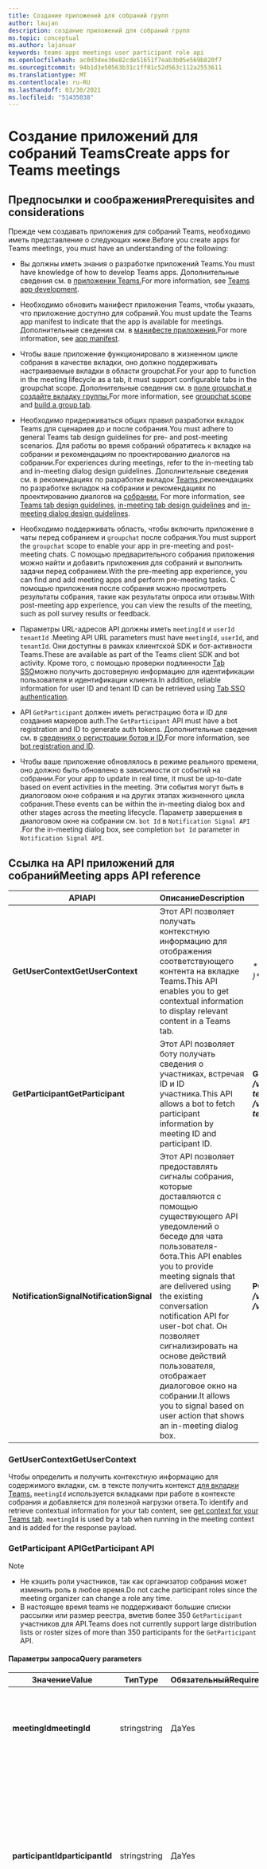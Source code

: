 ```yaml
---
title: Создание приложений для собраний групп
author: laujan
description: создание приложений для собраний групп
ms.topic: conceptual
ms.author: lajanuar
keywords: teams apps meetings user participant role api
ms.openlocfilehash: ac0d3dee30e82cde51651f7eab3b05e569b820f7
ms.sourcegitcommit: 94b1d3e50563b31c1ff01c52d563c112a2553611
ms.translationtype: MT
ms.contentlocale: ru-RU
ms.lasthandoff: 03/30/2021
ms.locfileid: "51435038"
---
```

# <a name="create-apps-for-teams-meetings"></a><span data-ttu-id="24c0d-104">Создание приложений для собраний Teams</span><span class="sxs-lookup"><span data-stu-id="24c0d-104">Create apps for Teams meetings</span></span>

## <a name="prerequisites-and-considerations"></a><span data-ttu-id="24c0d-105">Предпосылки и соображения</span><span class="sxs-lookup"><span data-stu-id="24c0d-105">Prerequisites and considerations</span></span>

<span data-ttu-id="24c0d-106">Прежде чем создавать приложения для собраний Teams, необходимо иметь представление о следующих ниже.</span><span class="sxs-lookup"><span data-stu-id="24c0d-106">Before you create apps for Teams meetings, you must have an understanding of the following:</span></span>

* <span data-ttu-id="24c0d-107">Вы должны иметь знания о разработке приложений Teams.</span><span class="sxs-lookup"><span data-stu-id="24c0d-107">You must have knowledge of how to develop Teams apps.</span></span> <span data-ttu-id="24c0d-108">Дополнительные сведения см. в [приложении Teams.](../overview.md)</span><span class="sxs-lookup"><span data-stu-id="24c0d-108">For more information, see [Teams app development](../overview.md).</span></span>

* <span data-ttu-id="24c0d-109">Необходимо обновить манифест приложения Teams, чтобы указать, что приложение доступно для собраний.</span><span class="sxs-lookup"><span data-stu-id="24c0d-109">You must update the Teams app manifest to indicate that the app is available for meetings.</span></span> <span data-ttu-id="24c0d-110">Дополнительные сведения см. в [манифесте приложения.](#update-your-app-manifest)</span><span class="sxs-lookup"><span data-stu-id="24c0d-110">For more information, see [app manifest](#update-your-app-manifest).</span></span>

* <span data-ttu-id="24c0d-111">Чтобы ваше приложение функционировало в жизненном цикле собрания в качестве вкладки, оно должно поддерживать настраиваемые вкладки в области groupchat.</span><span class="sxs-lookup"><span data-stu-id="24c0d-111">For your app to function in the meeting lifecycle as a tab, it must support configurable tabs in the groupchat scope.</span></span> <span data-ttu-id="24c0d-112">Дополнительные сведения см. в [поле groupchat и](../resources/schema/manifest-schema.md#configurabletabs) [создайте вкладку группы.](../build-your-first-app/build-channel-tab.md)</span><span class="sxs-lookup"><span data-stu-id="24c0d-112">For more information, see [groupchat scope](../resources/schema/manifest-schema.md#configurabletabs) and [build a group tab](../build-your-first-app/build-channel-tab.md).</span></span>

* <span data-ttu-id="24c0d-113">Необходимо придерживаться общих правил разработки вкладок Teams для сценариев до и после собрания.</span><span class="sxs-lookup"><span data-stu-id="24c0d-113">You must adhere to general Teams tab design guidelines for pre- and post-meeting scenarios.</span></span> <span data-ttu-id="24c0d-114">Для работы во время собраний обратитесь к вкладке на собрании и рекомендациям по проектированию диалогов на собрании.</span><span class="sxs-lookup"><span data-stu-id="24c0d-114">For experiences during meetings, refer to the in-meeting tab and in-meeting dialog design guidelines.</span></span> <span data-ttu-id="24c0d-115">Дополнительные сведения см. в рекомендациях по разработке вкладок [Teams,](../tabs/design/tabs.md)рекомендациях по разработке вкладок на собрании и рекомендациях по проектированию диалогов на [собрании.](../apps-in-teams-meetings/design/designing-apps-in-meetings.md#use-an-in-meeting-dialog) [](../apps-in-teams-meetings/design/designing-apps-in-meetings.md#use-an-in-meeting-tab)</span><span class="sxs-lookup"><span data-stu-id="24c0d-115">For more information, see [Teams tab design guidelines](../tabs/design/tabs.md), [in-meeting tab design guidelines](../apps-in-teams-meetings/design/designing-apps-in-meetings.md#use-an-in-meeting-tab) and [in-meeting dialog design guidelines](../apps-in-teams-meetings/design/designing-apps-in-meetings.md#use-an-in-meeting-dialog).</span></span>

* <span data-ttu-id="24c0d-116">Необходимо поддерживать область, чтобы включить приложение в чаты перед собранием и `groupchat` после собрания.</span><span class="sxs-lookup"><span data-stu-id="24c0d-116">You must support the `groupchat` scope to enable your app in pre-meeting and post-meeting chats.</span></span> <span data-ttu-id="24c0d-117">С помощью предварительного собрания приложения можно найти и добавить приложения для собраний и выполнить задачи перед собранием.</span><span class="sxs-lookup"><span data-stu-id="24c0d-117">With the pre-meeting app experience, you can find and add meeting apps and perform pre-meeting tasks.</span></span> <span data-ttu-id="24c0d-118">С помощью приложения после собрания можно просмотреть результаты собрания, такие как результаты опроса или отзывы.</span><span class="sxs-lookup"><span data-stu-id="24c0d-118">With post-meeting app experience, you can view the results of the meeting, such as poll survey results or feedback.</span></span>

* <span data-ttu-id="24c0d-119">Параметры URL-адресов API должны иметь `meetingId` и `userId` `tenantId` .</span><span class="sxs-lookup"><span data-stu-id="24c0d-119">Meeting API URL parameters must have `meetingId`, `userId`, and `tenantId`.</span></span> <span data-ttu-id="24c0d-120">Они доступны в рамках клиентской SDK и бот-активности Teams.</span><span class="sxs-lookup"><span data-stu-id="24c0d-120">These are available as part of the Teams client SDK and bot activity.</span></span> <span data-ttu-id="24c0d-121">Кроме того, с помощью проверки подлинности [Tab SSO](../tabs/how-to/authentication/auth-aad-sso.md)можно получить достоверную информацию для идентификации пользователя и идентификации клиента.</span><span class="sxs-lookup"><span data-stu-id="24c0d-121">In addition, reliable information for user ID and tenant ID can be retrieved using [Tab SSO authentication](../tabs/how-to/authentication/auth-aad-sso.md).</span></span>

* <span data-ttu-id="24c0d-122">API `GetParticipant` должен иметь регистрацию бота и ID для создания маркеров auth.</span><span class="sxs-lookup"><span data-stu-id="24c0d-122">The `GetParticipant` API must have a bot registration and ID to generate auth tokens.</span></span> <span data-ttu-id="24c0d-123">Дополнительные сведения см. в [сведениях о регистрации ботов и ID.](../build-your-first-app/build-bot.md)</span><span class="sxs-lookup"><span data-stu-id="24c0d-123">For more information, see [bot registration and ID](../build-your-first-app/build-bot.md).</span></span>

* <span data-ttu-id="24c0d-124">Чтобы ваше приложение обновлялось в режиме реального времени, оно должно быть обновлено в зависимости от событий на собрании.</span><span class="sxs-lookup"><span data-stu-id="24c0d-124">For your app to update in real time, it must be up-to-date based on event activities in the meeting.</span></span> <span data-ttu-id="24c0d-125">Эти события могут быть в диалоговом окне собрания и на других этапах жизненного цикла собрания.</span><span class="sxs-lookup"><span data-stu-id="24c0d-125">These events can be within the in-meeting dialog box and other stages across the meeting lifecycle.</span></span> <span data-ttu-id="24c0d-126">Параметр завершения в диалоговом окне на собрании см. `bot Id` в `Notification Signal API` .</span><span class="sxs-lookup"><span data-stu-id="24c0d-126">For the in-meeting dialog box, see completion `bot Id` parameter in `Notification Signal API`.</span></span>

## <a name="meeting-apps-api-reference"></a><span data-ttu-id="24c0d-127">Ссылка на API приложений для собраний</span><span class="sxs-lookup"><span data-stu-id="24c0d-127">Meeting apps API reference</span></span>

|<span data-ttu-id="24c0d-128">API</span><span class="sxs-lookup"><span data-stu-id="24c0d-128">API</span></span>|<span data-ttu-id="24c0d-129">Описание</span><span class="sxs-lookup"><span data-stu-id="24c0d-129">Description</span></span>|<span data-ttu-id="24c0d-130">Запрос</span><span class="sxs-lookup"><span data-stu-id="24c0d-130">Request</span></span>|<span data-ttu-id="24c0d-131">Source</span><span class="sxs-lookup"><span data-stu-id="24c0d-131">Source</span></span>|
|---|---|----|---|
|<span data-ttu-id="24c0d-132">**GetUserContext**</span><span class="sxs-lookup"><span data-stu-id="24c0d-132">**GetUserContext**</span></span>| <span data-ttu-id="24c0d-133">Этот API позволяет получать контекстную информацию для отображения соответствующего контента на вкладке Teams.</span><span class="sxs-lookup"><span data-stu-id="24c0d-133">This API enables you to get contextual information to display relevant content in a Teams tab.</span></span> |<span data-ttu-id="24c0d-134">_**microsoftTeams.getContext() => { /*...\* / } )*\*_</span><span class="sxs-lookup"><span data-stu-id="24c0d-134">_**microsoftTeams.getContext( ( ) => {  /*...*/ } )**_</span></span>|<span data-ttu-id="24c0d-135">Клиент Microsoft Teams SDK</span><span class="sxs-lookup"><span data-stu-id="24c0d-135">Microsoft Teams client SDK</span></span>|
|<span data-ttu-id="24c0d-136">**GetParticipant**</span><span class="sxs-lookup"><span data-stu-id="24c0d-136">**GetParticipant**</span></span>| <span data-ttu-id="24c0d-137">Этот API позволяет боту получать сведения о участниках, встречая ID и ID участника.</span><span class="sxs-lookup"><span data-stu-id="24c0d-137">This API allows a bot to fetch participant information by meeting ID and participant ID.</span></span> |<span data-ttu-id="24c0d-138">**GET** _**/v1/meetings/{meetingId}/participants/{participantsId}?tenantId={tenantId}**_</span><span class="sxs-lookup"><span data-stu-id="24c0d-138">**GET** _**/v1/meetings/{meetingId}/participants/{participantId}?tenantId={tenantId}**_</span></span> |<span data-ttu-id="24c0d-139">Microsoft Bot Framework SDK</span><span class="sxs-lookup"><span data-stu-id="24c0d-139">Microsoft Bot Framework SDK</span></span>|
|<span data-ttu-id="24c0d-140">**NotificationSignal**</span><span class="sxs-lookup"><span data-stu-id="24c0d-140">**NotificationSignal**</span></span> | <span data-ttu-id="24c0d-141">Этот API позволяет предоставлять сигналы собрания, которые доставляются с помощью существующего API уведомлений о беседе для чата пользователя-бота.</span><span class="sxs-lookup"><span data-stu-id="24c0d-141">This API enables you to provide meeting signals that are delivered using the existing conversation notification API for user-bot chat.</span></span> <span data-ttu-id="24c0d-142">Он позволяет сигнализировать на основе действий пользователя, отображает диалоговое окно на собрании.</span><span class="sxs-lookup"><span data-stu-id="24c0d-142">It allows you to signal based on user action that shows an in-meeting dialog box.</span></span> |<span data-ttu-id="24c0d-143">**POST** _**/v3/conversations/{conversationId}/activities**_</span><span class="sxs-lookup"><span data-stu-id="24c0d-143">**POST** _**/v3/conversations/{conversationId}/activities**_</span></span>|<span data-ttu-id="24c0d-144">Microsoft Bot Framework SDK</span><span class="sxs-lookup"><span data-stu-id="24c0d-144">Microsoft Bot Framework SDK</span></span>|

### <a name="getusercontext"></a><span data-ttu-id="24c0d-145">GetUserContext</span><span class="sxs-lookup"><span data-stu-id="24c0d-145">GetUserContext</span></span>

<span data-ttu-id="24c0d-146">Чтобы определить и получить контекстную информацию для содержимого вкладки, см. в тексте получить контекст [для вкладки Teams.](../tabs/how-to/access-teams-context.md#getting-context-by-using-the-microsoft-teams-javascript-library) `meetingId` используется вкладками при работе в контексте собрания и добавляется для полезной нагрузки ответа.</span><span class="sxs-lookup"><span data-stu-id="24c0d-146">To identify and retrieve contextual information for your tab content, see [get context for your Teams tab](../tabs/how-to/access-teams-context.md#getting-context-by-using-the-microsoft-teams-javascript-library). `meetingId` is used by a tab when running in the meeting context and is added for the response payload.</span></span>

### <a name="getparticipant-api"></a><span data-ttu-id="24c0d-147">GetParticipant API</span><span class="sxs-lookup"><span data-stu-id="24c0d-147">GetParticipant API</span></span>

> [!NOTE]
> * <span data-ttu-id="24c0d-148">Не кэшить роли участников, так как организатор собрания может изменить роль в любое время.</span><span class="sxs-lookup"><span data-stu-id="24c0d-148">Do not cache participant roles since the meeting organizer can change a role any time.</span></span>
> * <span data-ttu-id="24c0d-149">В настоящее время teams не поддерживают большие списки рассылки или размер реестра, вметив более 350 `GetParticipant` участников для API.</span><span class="sxs-lookup"><span data-stu-id="24c0d-149">Teams does not currently support large distribution lists or roster sizes of more than 350 participants for the `GetParticipant` API.</span></span>

#### <a name="query-parameters"></a><span data-ttu-id="24c0d-150">Параметры запроса</span><span class="sxs-lookup"><span data-stu-id="24c0d-150">Query parameters</span></span>

|<span data-ttu-id="24c0d-151">Значение</span><span class="sxs-lookup"><span data-stu-id="24c0d-151">Value</span></span>|<span data-ttu-id="24c0d-152">Тип</span><span class="sxs-lookup"><span data-stu-id="24c0d-152">Type</span></span>|<span data-ttu-id="24c0d-153">Обязательный</span><span class="sxs-lookup"><span data-stu-id="24c0d-153">Required</span></span>|<span data-ttu-id="24c0d-154">Описание</span><span class="sxs-lookup"><span data-stu-id="24c0d-154">Description</span></span>|
|---|---|----|---|
|<span data-ttu-id="24c0d-155">**meetingId**</span><span class="sxs-lookup"><span data-stu-id="24c0d-155">**meetingId**</span></span>| <span data-ttu-id="24c0d-156">string</span><span class="sxs-lookup"><span data-stu-id="24c0d-156">string</span></span> | <span data-ttu-id="24c0d-157">Да</span><span class="sxs-lookup"><span data-stu-id="24c0d-157">Yes</span></span> | <span data-ttu-id="24c0d-158">Идентификатор собрания доступен через Bot Invoke и Teams Client SDK.</span><span class="sxs-lookup"><span data-stu-id="24c0d-158">The meeting identifier is available through Bot Invoke and Teams Client SDK.</span></span>|
|<span data-ttu-id="24c0d-159">**participantId**</span><span class="sxs-lookup"><span data-stu-id="24c0d-159">**participantId**</span></span>| <span data-ttu-id="24c0d-160">string</span><span class="sxs-lookup"><span data-stu-id="24c0d-160">string</span></span> | <span data-ttu-id="24c0d-161">Да</span><span class="sxs-lookup"><span data-stu-id="24c0d-161">Yes</span></span> | <span data-ttu-id="24c0d-162">ID участника — это пользовательский ИД.</span><span class="sxs-lookup"><span data-stu-id="24c0d-162">The participant ID is the user ID.</span></span> <span data-ttu-id="24c0d-163">Он доступен в SSO tab, Bot Invoke и Teams Client SDK.</span><span class="sxs-lookup"><span data-stu-id="24c0d-163">It is available in Tab SSO, Bot Invoke, and Teams Client SDK.</span></span> <span data-ttu-id="24c0d-164">Рекомендуется получить ID участника из SSO Tab.</span><span class="sxs-lookup"><span data-stu-id="24c0d-164">It is recommended to get a participant ID from the Tab SSO.</span></span> |
|<span data-ttu-id="24c0d-165">**tenantId**</span><span class="sxs-lookup"><span data-stu-id="24c0d-165">**tenantId**</span></span>| <span data-ttu-id="24c0d-166">string</span><span class="sxs-lookup"><span data-stu-id="24c0d-166">string</span></span> | <span data-ttu-id="24c0d-167">Да</span><span class="sxs-lookup"><span data-stu-id="24c0d-167">Yes</span></span> | <span data-ttu-id="24c0d-168">Для пользователей-клиентов требуется ID клиента.</span><span class="sxs-lookup"><span data-stu-id="24c0d-168">The tenant ID is required for the tenant users.</span></span> <span data-ttu-id="24c0d-169">Он доступен в SSO tab, Bot Invoke и Teams Client SDK.</span><span class="sxs-lookup"><span data-stu-id="24c0d-169">It is available in Tab SSO, Bot Invoke, and Teams Client SDK.</span></span> <span data-ttu-id="24c0d-170">Рекомендуется получить ID клиента из SSO tab.</span><span class="sxs-lookup"><span data-stu-id="24c0d-170">It is recommended to get a tenant ID from the Tab SSO.</span></span> |

#### <a name="example"></a><span data-ttu-id="24c0d-171">Пример</span><span class="sxs-lookup"><span data-stu-id="24c0d-171">Example</span></span>

# <a name="c"></a>[<span data-ttu-id="24c0d-172">C#</span><span class="sxs-lookup"><span data-stu-id="24c0d-172">C#</span></span>](#tab/dotnet)

```csharp
protected override async Task OnMessageActivityAsync(ITurnContext<IMessageActivity> turnContext, CancellationToken cancellationToken)
{
  TeamsMeetingParticipant participant = GetMeetingParticipantAsync(turnContext, "yourMeetingId", "yourParticipantId", "yourTenantId");
  TeamsChannelAccount member = participant.User;
  MeetingParticipantInfo meetingInfo = participant.Meeting;
  ConversationAccount conversation = participant.Conversation;

  await turnContext.SendActivityAsync(MessageFactory.Text($"The participant role is: {meetingInfo.Role}"), cancellationToken);
}

```

# <a name="javascript"></a>[<span data-ttu-id="24c0d-173">JavaScript</span><span class="sxs-lookup"><span data-stu-id="24c0d-173">JavaScript</span></span>](#tab/javascript)

```typescript

export class MyBot extends TeamsActivityHandler {
    constructor() {
        super();
        this.onMessage(async (context, next) => {
            TeamsMeetingParticipant participant = getMeetingParticipant(turnContext, "yourMeetingId", "yourParticipantId", "yourTenantId");
            let member = participant.user;
            let meetingInfo = participant.meeting;
            let conversation = participant.conversation;
            
            await context.sendActivity(`The participant role is: '${meetingInfo.role}'`);
            await next();
        });
    }
}

```

# <a name="json"></a>[<span data-ttu-id="24c0d-174">JSON</span><span class="sxs-lookup"><span data-stu-id="24c0d-174">JSON</span></span>](#tab/json)

```http
GET /v1/meetings/{meetingId}/participants/{participantId}?tenantId={tenantId}
```

* * *

<span data-ttu-id="24c0d-175">Тело ответа JSON для `GetParticipant` API:</span><span class="sxs-lookup"><span data-stu-id="24c0d-175">The JSON response body for `GetParticipant` API is:</span></span>

```json
{
   "user":{
      "id":"29:1JKiJGPAX9TTxtGxhVo0wLx_zwzo-gG8Z-X03306vBwi9p-xMTEbDXsT6KH7-0kkTS8cD-2zkrsoV6f5WJ6_aYw",
      "aadObjectId":"e236c4bf-88b1-4f3a-b1d7-8891dfc332b5",
      "name":"Bob Young",
      "givenName":"Bob",
      "surname":"Young",
      "email":"Bob.young@microsoft.com",
      "userPrincipalName":"Bob.young@microsoft.com",
      "tenantId":"2fe477ab-0efc-4dfd-bde2-484374e2c373",
      "userRole":"user"
   },
   "meeting":{
      "role ":"Presenter",
      "inMeeting":true
   },
   "conversation":{
      "id":"<conversation id>",
      "isGroup":true
   }
}
```

#### <a name="response-codes"></a><span data-ttu-id="24c0d-176">Коды ответа</span><span class="sxs-lookup"><span data-stu-id="24c0d-176">Response codes</span></span>

|<span data-ttu-id="24c0d-177">Код ответа</span><span class="sxs-lookup"><span data-stu-id="24c0d-177">Response code</span></span>|<span data-ttu-id="24c0d-178">Описание</span><span class="sxs-lookup"><span data-stu-id="24c0d-178">Description</span></span>|
|---|---|
| <span data-ttu-id="24c0d-179">**403**</span><span class="sxs-lookup"><span data-stu-id="24c0d-179">**403**</span></span> | <span data-ttu-id="24c0d-180">Приложение не может получать сведения о участниках.</span><span class="sxs-lookup"><span data-stu-id="24c0d-180">The app is not allowed to get participant information.</span></span> <span data-ttu-id="24c0d-181">Это наиболее распространенный ответ на ошибки, который запускается, если приложение не установлено на собрании.</span><span class="sxs-lookup"><span data-stu-id="24c0d-181">This is the most common error response and is triggered if the app is not installed in the meeting.</span></span> <span data-ttu-id="24c0d-182">Например, если приложение отключено администратором клиента или заблокировано во время переноса веб-сайтов в прямом эфире.</span><span class="sxs-lookup"><span data-stu-id="24c0d-182">For example, if the app is disabled by tenant admin or blocked during live site migration.</span></span>|
| <span data-ttu-id="24c0d-183">**200**</span><span class="sxs-lookup"><span data-stu-id="24c0d-183">**200**</span></span> | <span data-ttu-id="24c0d-184">Данные участника успешно извлекаются.</span><span class="sxs-lookup"><span data-stu-id="24c0d-184">The participant information is successfully retrieved.</span></span>|
| <span data-ttu-id="24c0d-185">**401**</span><span class="sxs-lookup"><span data-stu-id="24c0d-185">**401**</span></span> | <span data-ttu-id="24c0d-186">Приложение отвечает недействительным маркером.</span><span class="sxs-lookup"><span data-stu-id="24c0d-186">The app responds with an invalid token.</span></span>|
| <span data-ttu-id="24c0d-187">**404**</span><span class="sxs-lookup"><span data-stu-id="24c0d-187">**404**</span></span> | <span data-ttu-id="24c0d-188">Собрание истеко или участник не может быть найден.</span><span class="sxs-lookup"><span data-stu-id="24c0d-188">The meeting has either expired or participant cannot be found.</span></span>|
| <span data-ttu-id="24c0d-189">**500**</span><span class="sxs-lookup"><span data-stu-id="24c0d-189">**500**</span></span> | <span data-ttu-id="24c0d-190">Срок действия собрания истек более 60 дней с момента окончания собрания, либо у участника нет разрешений, основанных на их роли.</span><span class="sxs-lookup"><span data-stu-id="24c0d-190">The meeting has either expired more than 60 days since the meeting ended or the participant does not have permissions based on their role.</span></span>|

### <a name="notificationsignal-api"></a><span data-ttu-id="24c0d-191">NotificationSignal API</span><span class="sxs-lookup"><span data-stu-id="24c0d-191">NotificationSignal API</span></span>

<span data-ttu-id="24c0d-192">Все пользователи на собрании получают уведомления, отправленные через `NotificationSignal` API.</span><span class="sxs-lookup"><span data-stu-id="24c0d-192">All users in a meeting receive the notifications sent through the `NotificationSignal` API.</span></span>

> [!NOTE]
> * <span data-ttu-id="24c0d-193">При вызове диалогового окна на собрании содержимое представляется в качестве сообщения чата.</span><span class="sxs-lookup"><span data-stu-id="24c0d-193">When an in-meeting dialog box is invoked, the content is presented as a chat message.</span></span>
> * <span data-ttu-id="24c0d-194">В настоящее время отправка целевых уведомлений не поддерживается.</span><span class="sxs-lookup"><span data-stu-id="24c0d-194">Currently, sending targeted notifications is not supported.</span></span>

#### <a name="query-parameters"></a><span data-ttu-id="24c0d-195">Параметры запроса</span><span class="sxs-lookup"><span data-stu-id="24c0d-195">Query parameters</span></span>

|<span data-ttu-id="24c0d-196">Значение</span><span class="sxs-lookup"><span data-stu-id="24c0d-196">Value</span></span>|<span data-ttu-id="24c0d-197">Тип</span><span class="sxs-lookup"><span data-stu-id="24c0d-197">Type</span></span>|<span data-ttu-id="24c0d-198">Обязательный</span><span class="sxs-lookup"><span data-stu-id="24c0d-198">Required</span></span>|<span data-ttu-id="24c0d-199">Описание</span><span class="sxs-lookup"><span data-stu-id="24c0d-199">Description</span></span>|
|---|---|----|---|
|<span data-ttu-id="24c0d-200">**conversationId**</span><span class="sxs-lookup"><span data-stu-id="24c0d-200">**conversationId**</span></span>| <span data-ttu-id="24c0d-201">string</span><span class="sxs-lookup"><span data-stu-id="24c0d-201">string</span></span> | <span data-ttu-id="24c0d-202">Да</span><span class="sxs-lookup"><span data-stu-id="24c0d-202">Yes</span></span> | <span data-ttu-id="24c0d-203">Идентификатор беседы доступен в рамках вызова бота</span><span class="sxs-lookup"><span data-stu-id="24c0d-203">The conversation identifier is available as part of bot invoke</span></span> |

#### <a name="example"></a><span data-ttu-id="24c0d-204">Пример</span><span class="sxs-lookup"><span data-stu-id="24c0d-204">Example</span></span>

<span data-ttu-id="24c0d-205">Объявляется `Bot ID` в манифесте, и бот получает объект результата.</span><span class="sxs-lookup"><span data-stu-id="24c0d-205">The `Bot ID` is declared in the manifest and the bot receives a result object.</span></span>

> [!NOTE]
> * <span data-ttu-id="24c0d-206">Параметр `completionBotId` необязательный `externalResourceUrl` в примере запрашиваемой полезной нагрузки.</span><span class="sxs-lookup"><span data-stu-id="24c0d-206">The `completionBotId` parameter of the `externalResourceUrl` is optional in the requested payload example.</span></span> <span data-ttu-id="24c0d-207">`Bot ID` объявляется в манифесте, и бот получает объект результата.</span><span class="sxs-lookup"><span data-stu-id="24c0d-207">`Bot ID` is declared in the manifest and the bot receives a result object.</span></span>
> * <span data-ttu-id="24c0d-208">Параметры `externalResourceUrl` ширины и высоты должны быть в пикселях.</span><span class="sxs-lookup"><span data-stu-id="24c0d-208">The `externalResourceUrl` width and height parameters must be in pixels.</span></span> <span data-ttu-id="24c0d-209">Чтобы размеры были в пределах допустимого, см. в [рекомендациях по проектированию.](design/designing-apps-in-meetings.md)</span><span class="sxs-lookup"><span data-stu-id="24c0d-209">To ensure the dimensions are within the allowed limits, see [design guidelines](design/designing-apps-in-meetings.md).</span></span>
> * <span data-ttu-id="24c0d-210">URL-адрес — это страница, загруженная в диалоговом окне на `<iframe>` собрании.</span><span class="sxs-lookup"><span data-stu-id="24c0d-210">The URL is the page loaded as an `<iframe>` in the in-meeting dialog box.</span></span> <span data-ttu-id="24c0d-211">Домен должен быть в массиве приложения в `validDomains` манифесте приложения.</span><span class="sxs-lookup"><span data-stu-id="24c0d-211">The domain must be in the app's `validDomains` array in your app manifest.</span></span>

# <a name="c"></a>[<span data-ttu-id="24c0d-212">C#</span><span class="sxs-lookup"><span data-stu-id="24c0d-212">C#</span></span>](#tab/dotnet)

```csharp
Activity activity = MessageFactory.Text("This is a meeting signal test");

activity.ChannelData = new TeamsChannelData
  {
    Notification = new NotificationInfo()
                    {
                        AlertInMeeting = true,
                        ExternalResourceUrl = "https://teams.microsoft.com/l/bubble/APP_ID?url=<url>&height=<height>&width=<width>&title=<title>&completionBotId=BOT_APP_ID"
                    }
  };
await turnContext.SendActivityAsync(activity).ConfigureAwait(false);
```

# <a name="javascript"></a>[<span data-ttu-id="24c0d-213">JavaScript</span><span class="sxs-lookup"><span data-stu-id="24c0d-213">JavaScript</span></span>](#tab/javascript)

```javascript

const replyActivity = MessageFactory.text('Hi'); // this could be an adaptive card instead
replyActivity.channelData = {
    notification: {
        alertInMeeting: true,
        externalResourceUrl: 'https://teams.microsoft.com/l/bubble/APP_ID?url=<url>&height=<height>&width=<width>&title=<title>&completionBotId=BOT_APP_ID’
    }
};
await context.sendActivity(replyActivity);
```

# <a name="json"></a>[<span data-ttu-id="24c0d-214">JSON</span><span class="sxs-lookup"><span data-stu-id="24c0d-214">JSON</span></span>](#tab/json)

```http
POST /v3/conversations/{conversationId}/activities

{
    "type": "message",
    "text": "John Phillips assigned you a weekly todo",
    "summary": "Don't forget to meet with Marketing next week",
    "channelData": {
        "notification": {
            "alertInMeeting": true,
            "externalResourceUrl": "https://teams.microsoft.com/l/bubble/APP_ID?url=<url>&height=<height>&width=<width>&title=<title>&completionBotId=BOT_APP_ID"
        }
    },
    "replyToId": "1493070356924"
}
```

* * *

#### <a name="response-codes"></a><span data-ttu-id="24c0d-215">Коды ответа</span><span class="sxs-lookup"><span data-stu-id="24c0d-215">Response codes</span></span>

|<span data-ttu-id="24c0d-216">Код ответа</span><span class="sxs-lookup"><span data-stu-id="24c0d-216">Response code</span></span>|<span data-ttu-id="24c0d-217">Описание</span><span class="sxs-lookup"><span data-stu-id="24c0d-217">Description</span></span>|
|---|---|
| <span data-ttu-id="24c0d-218">**201**</span><span class="sxs-lookup"><span data-stu-id="24c0d-218">**201**</span></span> | <span data-ttu-id="24c0d-219">Успешно отправляется действие с сигналом</span><span class="sxs-lookup"><span data-stu-id="24c0d-219">The activity with signal is successfully sent</span></span> |
| <span data-ttu-id="24c0d-220">**401**</span><span class="sxs-lookup"><span data-stu-id="24c0d-220">**401**</span></span> | <span data-ttu-id="24c0d-221">Приложение отвечает недействительным маркером.</span><span class="sxs-lookup"><span data-stu-id="24c0d-221">The app responds with an invalid token.</span></span> |
| <span data-ttu-id="24c0d-222">**403**</span><span class="sxs-lookup"><span data-stu-id="24c0d-222">**403**</span></span> | <span data-ttu-id="24c0d-223">Приложение не может отправить сигнал.</span><span class="sxs-lookup"><span data-stu-id="24c0d-223">The app is unable to send the signal.</span></span> <span data-ttu-id="24c0d-224">Это может произойти из-за различных причин, таких как отключение приложения администратором клиента, блокировка приложения во время переноса веб-сайта в прямом эфире и так далее.</span><span class="sxs-lookup"><span data-stu-id="24c0d-224">This can happen due to various reasons such as the tenant admin disables the app, the app is blocked during live site migration, and so on.</span></span> <span data-ttu-id="24c0d-225">В этом случае полезное сообщение содержит подробное сообщение об ошибке.</span><span class="sxs-lookup"><span data-stu-id="24c0d-225">In this case, the payload contains a detailed error message.</span></span> |
| <span data-ttu-id="24c0d-226">**404**</span><span class="sxs-lookup"><span data-stu-id="24c0d-226">**404**</span></span> | <span data-ttu-id="24c0d-227">Чат собрания не существует.</span><span class="sxs-lookup"><span data-stu-id="24c0d-227">The meeting chat does not exist.</span></span> |

## <a name="enable-your-app-for-teams-meetings"></a><span data-ttu-id="24c0d-228">Включить приложение для собраний Teams</span><span class="sxs-lookup"><span data-stu-id="24c0d-228">Enable your app for Teams meetings</span></span>

### <a name="update-your-app-manifest"></a><span data-ttu-id="24c0d-229">Обновление манифеста приложения</span><span class="sxs-lookup"><span data-stu-id="24c0d-229">Update your app manifest</span></span>

<span data-ttu-id="24c0d-230">Возможности приложения собраний объявляются в манифесте приложения с помощью `configurableTabs` массивов и `scopes` `context` массивов.</span><span class="sxs-lookup"><span data-stu-id="24c0d-230">The meetings app capabilities are declared in your app manifest using the `configurableTabs`, `scopes`, and `context` arrays.</span></span> <span data-ttu-id="24c0d-231">Область определяет, кому и в котором контекст определяет, где доступно ваше приложение.</span><span class="sxs-lookup"><span data-stu-id="24c0d-231">Scope defines to whom and context defines where your app is available.</span></span>

> [!NOTE]
> <span data-ttu-id="24c0d-232">Попробуйте обновить манифест приложения с помощью [схемы манифеста.](../resources/schema/manifest-schema-dev-preview.md)</span><span class="sxs-lookup"><span data-stu-id="24c0d-232">Try updating your app manifest with the [manifest schema](../resources/schema/manifest-schema-dev-preview.md).</span></span>

```json

"configurableTabs": [
    {
      "configurationUrl": "https://contoso.com/teamstab/configure",
      "canUpdateConfiguration": true,
      "scopes": [
        "team",
        "groupchat"
      ],
      "context":[
        "channelTab",
        "privateChatTab",
        "meetingChatTab",
        "meetingDetailsTab",
        "meetingSidePanel"
     ]
    }
  ]
```

### <a name="context-property"></a><span data-ttu-id="24c0d-233">Свойство Context</span><span class="sxs-lookup"><span data-stu-id="24c0d-233">Context property</span></span>

<span data-ttu-id="24c0d-234">Вкладка `context` и свойства позволяют `scopes` определить, где должно отображаться ваше приложение.</span><span class="sxs-lookup"><span data-stu-id="24c0d-234">The tab `context` and `scopes` properties enable you to determine where your app must appear.</span></span> <span data-ttu-id="24c0d-235">Вкладки в области или области `team` `groupchat` могут иметь несколько контекстов.</span><span class="sxs-lookup"><span data-stu-id="24c0d-235">Tabs in the `team` or `groupchat` scope can have more than one context.</span></span> <span data-ttu-id="24c0d-236">Ниже ниже 10 значений для свойства, из которого можно использовать все или некоторые `context` из этих значений:</span><span class="sxs-lookup"><span data-stu-id="24c0d-236">Following are the values for the `context` property from which you can use all or some of the values:</span></span>

|<span data-ttu-id="24c0d-237">Значение</span><span class="sxs-lookup"><span data-stu-id="24c0d-237">Value</span></span>|<span data-ttu-id="24c0d-238">Описание</span><span class="sxs-lookup"><span data-stu-id="24c0d-238">Description</span></span>|
|---|---|
| <span data-ttu-id="24c0d-239">**channelTab**</span><span class="sxs-lookup"><span data-stu-id="24c0d-239">**channelTab**</span></span> | <span data-ttu-id="24c0d-240">Вкладка в загонах канала команды.</span><span class="sxs-lookup"><span data-stu-id="24c0d-240">A tab in the header of a team channel.</span></span> |
| <span data-ttu-id="24c0d-241">**privateChatTab**</span><span class="sxs-lookup"><span data-stu-id="24c0d-241">**privateChatTab**</span></span> | <span data-ttu-id="24c0d-242">Вкладка в загонах группового чата между набором пользователей, не в контексте группы или собрания.</span><span class="sxs-lookup"><span data-stu-id="24c0d-242">A tab in the header of a group chat between a set of users not in the context of a team or meeting.</span></span> |
| <span data-ttu-id="24c0d-243">**meetingChatTab**</span><span class="sxs-lookup"><span data-stu-id="24c0d-243">**meetingChatTab**</span></span> | <span data-ttu-id="24c0d-244">Вкладка в загонах группового чата между набором пользователей в контексте запланированного собрания.</span><span class="sxs-lookup"><span data-stu-id="24c0d-244">A tab in the header of a group chat between a set of users in the context of a scheduled meeting.</span></span> |
| <span data-ttu-id="24c0d-245">**meetingDetailsTab**</span><span class="sxs-lookup"><span data-stu-id="24c0d-245">**meetingDetailsTab**</span></span> | <span data-ttu-id="24c0d-246">Вкладка в загонах сведений о собрании для просмотра календаря.</span><span class="sxs-lookup"><span data-stu-id="24c0d-246">A tab in the header of the meeting details view of the calendar.</span></span> |
| <span data-ttu-id="24c0d-247">**meetingSidePanel**</span><span class="sxs-lookup"><span data-stu-id="24c0d-247">**meetingSidePanel**</span></span> | <span data-ttu-id="24c0d-248">Панель на собрании, открытая с помощью единой панели (U-bar).</span><span class="sxs-lookup"><span data-stu-id="24c0d-248">An in-meeting panel opened via the unified bar (U-bar).</span></span> |

> [!NOTE]
> <span data-ttu-id="24c0d-249">`Context` свойство в настоящее время не поддерживается для мобильных клиентов.</span><span class="sxs-lookup"><span data-stu-id="24c0d-249">`Context` property is currently not supported on mobile clients.</span></span>

## <a name="configure-your-app-for-meeting-scenarios"></a><span data-ttu-id="24c0d-250">Настройка приложения для сценариев собраний</span><span class="sxs-lookup"><span data-stu-id="24c0d-250">Configure your app for meeting scenarios</span></span>

> [!NOTE]
> * <span data-ttu-id="24c0d-251">Чтобы приложение было видимым в галерее вкладок, оно должно поддерживать настраиваемые вкладки и область группового чата.</span><span class="sxs-lookup"><span data-stu-id="24c0d-251">For your app to be visible in the tab gallery it must support configurable tabs and the group chat scope.</span></span>
> * <span data-ttu-id="24c0d-252">Мобильные клиенты поддерживают вкладки только на этапах предварительного и после собраний.</span><span class="sxs-lookup"><span data-stu-id="24c0d-252">Mobile clients support tabs only in pre and post meeting stages.</span></span>
> * <span data-ttu-id="24c0d-253">В настоящее время в мобильных клиентах не поддерживается диалоговое окно и вкладка на собрании.</span><span class="sxs-lookup"><span data-stu-id="24c0d-253">The in-meeting experiences that is in-meeting dialog box and tab is currently not supported on mobile clients.</span></span> <span data-ttu-id="24c0d-254">Дополнительные сведения см. [в руководстве по вкладки на мобильных](../tabs/design/tabs-mobile.md) устройствах при создании вкладок для мобильных устройств.</span><span class="sxs-lookup"><span data-stu-id="24c0d-254">For more information, see [guidance for tabs on mobile](../tabs/design/tabs-mobile.md) when creating your tabs for mobile.</span></span>

### <a name="before-a-meeting"></a><span data-ttu-id="24c0d-255">Перед собранием</span><span class="sxs-lookup"><span data-stu-id="24c0d-255">Before a meeting</span></span>

<span data-ttu-id="24c0d-256">Перед собранием пользователи могут добавлять вкладки, боты и расширения обмена сообщениями на собрание.</span><span class="sxs-lookup"><span data-stu-id="24c0d-256">Before a meeting, users can add tabs, bots and messaging extensions to a meeting.</span></span> <span data-ttu-id="24c0d-257">Пользователи с ролями организатора и презентовщика могут добавлять вкладки в собрание.</span><span class="sxs-lookup"><span data-stu-id="24c0d-257">Users with organizer and presenter roles can add tabs to a meeting.</span></span>

<span data-ttu-id="24c0d-258">**Добавление вкладки к собранию**</span><span class="sxs-lookup"><span data-stu-id="24c0d-258">**To add a tab to a meeting**</span></span>

1. <span data-ttu-id="24c0d-259">В календаре выберите собрание, на которое нужно добавить вкладку.</span><span class="sxs-lookup"><span data-stu-id="24c0d-259">In your calendar, select a meeting to which you want to add a tab.</span></span>
1. <span data-ttu-id="24c0d-260">Выберите **вкладку Details** и выберите плюс</span><span class="sxs-lookup"><span data-stu-id="24c0d-260">Select the **Details** tab and select plus</span></span> <img src="~/assets/images/apps-in-meetings/plusbutton.png" alt="Plus button" width="30"/><span data-ttu-id="24c0d-261">.</span><span class="sxs-lookup"><span data-stu-id="24c0d-261">.</span></span> <span data-ttu-id="24c0d-262">Отображается галерея вкладок.</span><span class="sxs-lookup"><span data-stu-id="24c0d-262">The tab gallery appears.</span></span>

    ![Опыт предварительного собрания](../assets/images/apps-in-meetings/PreMeeting.png)

1. <span data-ttu-id="24c0d-264">В галерее вкладок выберите приложение, которое необходимо добавить, и выполните необходимые действия.</span><span class="sxs-lookup"><span data-stu-id="24c0d-264">In the tab gallery, select the app that you want to add and follow the steps as required.</span></span> <span data-ttu-id="24c0d-265">Приложение устанавливается в качестве вкладки.</span><span class="sxs-lookup"><span data-stu-id="24c0d-265">The app is installed as a tab.</span></span>
    > [!NOTE] 
    > <span data-ttu-id="24c0d-266">В настоящее время на вкладке "Собрания" сведения о собраниях и сведения о участниках не поддерживаются.</span><span class="sxs-lookup"><span data-stu-id="24c0d-266">Currently, in meetings tab, getting meeting details and participant information is not supported.</span></span>

<span data-ttu-id="24c0d-267">**Добавление расширения обмена сообщениями на собрание**</span><span class="sxs-lookup"><span data-stu-id="24c0d-267">**To add a messaging extension to a meeting**</span></span>

1. <span data-ttu-id="24c0d-268">Выберите меню эллипсов или &#x25CF;&#x25CF;&#x25CF; , расположенное в области композитных сообщений в чате.</span><span class="sxs-lookup"><span data-stu-id="24c0d-268">Select the ellipses or overflow menu &#x25CF;&#x25CF;&#x25CF; located in the compose message area in the chat.</span></span>
1. <span data-ttu-id="24c0d-269">Выберите приложение, которое необходимо добавить, и выполните необходимые действия.</span><span class="sxs-lookup"><span data-stu-id="24c0d-269">Select the app that you want to add and follow the steps as required.</span></span> <span data-ttu-id="24c0d-270">Приложение устанавливается в качестве расширения обмена сообщениями.</span><span class="sxs-lookup"><span data-stu-id="24c0d-270">The app is installed as a messaging extension.</span></span>

<span data-ttu-id="24c0d-271">**Добавление бота на собрание**</span><span class="sxs-lookup"><span data-stu-id="24c0d-271">**To add a bot to a meeting**</span></span>

<span data-ttu-id="24c0d-272">В чате собраний **@** введите ключ и выберите **Get bots**.</span><span class="sxs-lookup"><span data-stu-id="24c0d-272">In a meeting chat enter the **@** key and select **Get bots**.</span></span>

> [!NOTE]
> * <span data-ttu-id="24c0d-273">Удостоверение пользователя должно быть подтверждено с помощью [SSO Tabs.](../tabs/how-to/authentication/auth-aad-sso.md)</span><span class="sxs-lookup"><span data-stu-id="24c0d-273">The user identity must be confirmed using [Tabs SSO](../tabs/how-to/authentication/auth-aad-sso.md).</span></span> <span data-ttu-id="24c0d-274">После проверки подлинности приложение может получить роль пользователя с помощью `GetParticipant` API.</span><span class="sxs-lookup"><span data-stu-id="24c0d-274">After authentication, the app can retrieve the user role using the `GetParticipant` API.</span></span>
> * <span data-ttu-id="24c0d-275">В зависимости от роли пользователя приложение может предоставлять определенные функции.</span><span class="sxs-lookup"><span data-stu-id="24c0d-275">Based on the user role, the app has the capability to provide role specific experiences.</span></span> <span data-ttu-id="24c0d-276">Например, приложение для опроса позволяет создавать новый опрос только организаторам и презентаторам.</span><span class="sxs-lookup"><span data-stu-id="24c0d-276">For example, a polling app allows only organizers and presenters to create a new poll.</span></span>
> * <span data-ttu-id="24c0d-277">Назначения ролей могут быть изменены во время собрания.</span><span class="sxs-lookup"><span data-stu-id="24c0d-277">Role assignments can be changed while a meeting is in progress.</span></span> <span data-ttu-id="24c0d-278">Дополнительные сведения см. [в сведениях о ролях в собрании Teams.](https://support.microsoft.com/office/roles-in-a-teams-meeting-c16fa7d0-1666-4dde-8686-0a0bfe16e019)</span><span class="sxs-lookup"><span data-stu-id="24c0d-278">For more information, see [roles in a Teams meeting](https://support.microsoft.com/office/roles-in-a-teams-meeting-c16fa7d0-1666-4dde-8686-0a0bfe16e019).</span></span>

### <a name="during-a-meeting"></a><span data-ttu-id="24c0d-279">Во время собрания</span><span class="sxs-lookup"><span data-stu-id="24c0d-279">During a meeting</span></span>

#### <a name="sidepanel"></a><span data-ttu-id="24c0d-280">sidePanel</span><span class="sxs-lookup"><span data-stu-id="24c0d-280">sidePanel</span></span>

<span data-ttu-id="24c0d-281">В sidePanel можно настроить опыт собрания, который позволяет организаторам и презентаторам иметь различные представления и действия.</span><span class="sxs-lookup"><span data-stu-id="24c0d-281">With the sidePanel, you can customize experiences in a meeting that enable organizers and presenters to have different set of views and actions.</span></span> <span data-ttu-id="24c0d-282">В манифесте приложения необходимо добавить sidePanel в массив контекста.</span><span class="sxs-lookup"><span data-stu-id="24c0d-282">In your app manifest, you must add sidePanel to the context array.</span></span> <span data-ttu-id="24c0d-283">В собрании и во всех сценариях приложение отрисовка в вкладке в собрании шириной 320 пикселей.</span><span class="sxs-lookup"><span data-stu-id="24c0d-283">In the meeting and in all scenarios, the app is rendered in an in-meeting tab that is 320 pixels in width.</span></span> <span data-ttu-id="24c0d-284">Дополнительные сведения см. в [интерфейсе FrameContext.](https://docs.microsoft.com/javascript/api/@microsoft/teams-js/framecontext?view=msteams-client-js-latest&preserve-view=true
)</span><span class="sxs-lookup"><span data-stu-id="24c0d-284">For more information, see [FrameContext interface](https://docs.microsoft.com/javascript/api/@microsoft/teams-js/framecontext?view=msteams-client-js-latest&preserve-view=true
).</span></span>

<span data-ttu-id="24c0d-285">Чтобы использовать `userContext` API для соответственного маршрута запросов, см. [в рубрике Teams SDK.](../tabs/how-to/access-teams-context.md#user-context)</span><span class="sxs-lookup"><span data-stu-id="24c0d-285">To use the `userContext` API to route requests accordingly, see [Teams SDK](../tabs/how-to/access-teams-context.md#user-context).</span></span> <span data-ttu-id="24c0d-286">См. [поток проверки подлинности Teams для вкладок.](../tabs/how-to/authentication/auth-flow-tab.md)</span><span class="sxs-lookup"><span data-stu-id="24c0d-286">See [Teams authentication flow for tabs](../tabs/how-to/authentication/auth-flow-tab.md).</span></span> <span data-ttu-id="24c0d-287">Поток проверки подлинности для вкладок очень похож на поток auth для веб-сайтов.</span><span class="sxs-lookup"><span data-stu-id="24c0d-287">Authentication flow for tabs is very similar to the auth flow for websites.</span></span> <span data-ttu-id="24c0d-288">Таким образом, вкладки могут напрямую использовать OAuth 2.0.</span><span class="sxs-lookup"><span data-stu-id="24c0d-288">So tabs can use OAuth 2.0 directly.</span></span> <span data-ttu-id="24c0d-289">См., платформа удостоверений Майкрософт и поток кода авторизации [OAuth 2.0.](/azure/active-directory/develop/v2-oauth2-auth-code-flow)</span><span class="sxs-lookup"><span data-stu-id="24c0d-289">See, [Microsoft identity platform and OAuth 2.0 authorization code flow](/azure/active-directory/develop/v2-oauth2-auth-code-flow).</span></span>

<span data-ttu-id="24c0d-290">Расширение обмена сообщениями работает так, как и ожидалось, когда пользователь находится в представлении на собрании, и пользователь может отправлять составить карточки расширения сообщений.</span><span class="sxs-lookup"><span data-stu-id="24c0d-290">Messaging extension works as expected when a user is in an in-meeting view and the user can post compose message extension cards.</span></span> <span data-ttu-id="24c0d-291">AppName in-meeting — это инструмент, который сообщает имя приложения на собрании U-bar.</span><span class="sxs-lookup"><span data-stu-id="24c0d-291">AppName in-meeting is a tooltip that states the app name in-meeting U-bar.</span></span>

#### <a name="in-meeting-dialog"></a><span data-ttu-id="24c0d-292">Диалоговое окно собрания</span><span class="sxs-lookup"><span data-stu-id="24c0d-292">In-meeting dialog</span></span>

<span data-ttu-id="24c0d-293">Диалоговое окно на собрании можно использовать для вовлечения участников во время собрания и сбора сведений или отзывов во время собрания.</span><span class="sxs-lookup"><span data-stu-id="24c0d-293">The in-meeting dialog box can be used to engage participants during the meeting and collect information or feedback during the meeting.</span></span> <span data-ttu-id="24c0d-294">Используйте [`NotificationSignal`](/graph/api/resources/notifications-api-overview?view=graph-rest-beta&preserve-view=true) API для сигнала о том, что необходимо вызвать уведомление о пузыре.</span><span class="sxs-lookup"><span data-stu-id="24c0d-294">Use the [`NotificationSignal`](/graph/api/resources/notifications-api-overview?view=graph-rest-beta&preserve-view=true) API to signal that a bubble notification must be triggered.</span></span> <span data-ttu-id="24c0d-295">В качестве полезной нагрузки запроса уведомлений включайте URL-адрес, на котором будет хозяйствовать контент.</span><span class="sxs-lookup"><span data-stu-id="24c0d-295">As part of the notification request payload, include the URL where the content to be shown is hosted.</span></span>

<span data-ttu-id="24c0d-296">Диалоговое окно на собрании не должно использовать модуль задач.</span><span class="sxs-lookup"><span data-stu-id="24c0d-296">In-meeting dialog must not use task module.</span></span> <span data-ttu-id="24c0d-297">Модуль задач не вызывается в чате собрания.</span><span class="sxs-lookup"><span data-stu-id="24c0d-297">Task module is not invoked in a meeting chat.</span></span> <span data-ttu-id="24c0d-298">Url-адрес внешнего ресурса используется для отображения пузыря контента на собрании.</span><span class="sxs-lookup"><span data-stu-id="24c0d-298">An external resource URL is used to display content bubble in a meeting.</span></span> <span data-ttu-id="24c0d-299">Этот метод можно `submitTask` использовать для отправки данных в чате собраний.</span><span class="sxs-lookup"><span data-stu-id="24c0d-299">You can use the `submitTask` method to submit data in a meeting chat.</span></span>

> [!NOTE]
> * <span data-ttu-id="24c0d-300">Необходимо вызвать функцию [submitTask()](../task-modules-and-cards/task-modules/task-modules-bots.md#submitting-the-result-of-a-task-module) для автоматического увольнения после действия пользователя в веб-представлении.</span><span class="sxs-lookup"><span data-stu-id="24c0d-300">You must invoke the [submitTask()](../task-modules-and-cards/task-modules/task-modules-bots.md#submitting-the-result-of-a-task-module) function to dismiss automatically after a user takes an action in the web-view.</span></span> <span data-ttu-id="24c0d-301">Это требование для отправки приложения.</span><span class="sxs-lookup"><span data-stu-id="24c0d-301">This is a requirement for app submission.</span></span> <span data-ttu-id="24c0d-302">Дополнительные сведения см. в [модуле задач Teams SDK.](/javascript/api/@microsoft/teams-js/microsoftteams.tasks?view=msteams-client-js-latest#submittask-string---object--string---string---&preserve-view=true)</span><span class="sxs-lookup"><span data-stu-id="24c0d-302">For more information, see [Teams SDK task module](/javascript/api/@microsoft/teams-js/microsoftteams.tasks?view=msteams-client-js-latest#submittask-string---object--string---string---&preserve-view=true).</span></span>
> * <span data-ttu-id="24c0d-303">Если вы хотите, чтобы ваше приложение поддержало анонимных пользователей, то при первоначальном запросе необходимо использовать метаданные запроса в объекте, а не `from.id` `from` `from.aadObjectId` метаданные запроса.</span><span class="sxs-lookup"><span data-stu-id="24c0d-303">If you want your app to support anonymous users, your initial invoke request payload must rely on the `from.id` request metadata in the `from` object, not the `from.aadObjectId` request metadata.</span></span> <span data-ttu-id="24c0d-304">`from.id` является ИД пользователя и `from.aadObjectId` является ИД Azure Active Directory (AAD).</span><span class="sxs-lookup"><span data-stu-id="24c0d-304">`from.id` is the user ID and `from.aadObjectId` is the Azure Active Directory (AAD) ID of the user.</span></span> <span data-ttu-id="24c0d-305">Дополнительные сведения см. в [таблицах](../task-modules-and-cards/task-modules/task-modules-tabs.md) с использованием модулей задач и созданием и [отправкой модуля задач.](../messaging-extensions/how-to/action-commands/create-task-module.md?tabs=dotnet#the-initial-invoke-request)</span><span class="sxs-lookup"><span data-stu-id="24c0d-305">For more information, see [using task modules in tabs](../task-modules-and-cards/task-modules/task-modules-tabs.md) and [create and send the task module](../messaging-extensions/how-to/action-commands/create-task-module.md?tabs=dotnet#the-initial-invoke-request).</span></span>

### <a name="after-a-meeting"></a><span data-ttu-id="24c0d-306">После собрания</span><span class="sxs-lookup"><span data-stu-id="24c0d-306">After a meeting</span></span>

<span data-ttu-id="24c0d-307">Конфигурации после собрания и предварительного собрания эквивалентны.</span><span class="sxs-lookup"><span data-stu-id="24c0d-307">The post-meeting and pre-meeting configurations are equivalent.</span></span>

## <a name="code-sample"></a><span data-ttu-id="24c0d-308">Пример кода</span><span class="sxs-lookup"><span data-stu-id="24c0d-308">Code sample</span></span>

|<span data-ttu-id="24c0d-309">Пример имени</span><span class="sxs-lookup"><span data-stu-id="24c0d-309">Sample name</span></span> | <span data-ttu-id="24c0d-310">Описание</span><span class="sxs-lookup"><span data-stu-id="24c0d-310">Description</span></span> | <span data-ttu-id="24c0d-311">C #</span><span class="sxs-lookup"><span data-stu-id="24c0d-311">C#</span></span> |
|----------------|-----------------|--------------|
| <span data-ttu-id="24c0d-312">Разнонасть собраний</span><span class="sxs-lookup"><span data-stu-id="24c0d-312">Meetings extensibility</span></span> | <span data-ttu-id="24c0d-313">Пример extensibility microsoft Teams для передачи маркеров.</span><span class="sxs-lookup"><span data-stu-id="24c0d-313">Microsoft Teams meeting extensibility sample for passing tokens.</span></span> | [<span data-ttu-id="24c0d-314">View</span><span class="sxs-lookup"><span data-stu-id="24c0d-314">View</span></span>](https://github.com/OfficeDev/Microsoft-Teams-Samples/tree/main/samples/meetings-token-app/csharp) |
| <span data-ttu-id="24c0d-315">Бот-бот для пузырьков контента для собраний</span><span class="sxs-lookup"><span data-stu-id="24c0d-315">Meeting content bubble bot</span></span> | <span data-ttu-id="24c0d-316">Пример extensibility microsoft Teams для взаимодействия с ботом пузырьков контента на собрании.</span><span class="sxs-lookup"><span data-stu-id="24c0d-316">Microsoft Teams meeting extensibility sample for interacting with content bubble bot in a meeting.</span></span> | [<span data-ttu-id="24c0d-317">View</span><span class="sxs-lookup"><span data-stu-id="24c0d-317">View</span></span>](https://github.com/OfficeDev/Microsoft-Teams-Samples/tree/main/samples/meetings-content-bubble/csharp) |

## <a name="see-also"></a><span data-ttu-id="24c0d-318">См. также</span><span class="sxs-lookup"><span data-stu-id="24c0d-318">See also</span></span>

> [!div class="nextstepaction"]
> [<span data-ttu-id="24c0d-319">Рекомендации по проектированию диалогов на собрании</span><span class="sxs-lookup"><span data-stu-id="24c0d-319">In-meeting dialog design guidelines</span></span>](design/designing-apps-in-meetings.md#use-an-in-meeting-dialog)
> [!div class="nextstepaction"]
> [<span data-ttu-id="24c0d-320">Поток проверки подлинности teams для вкладок</span><span class="sxs-lookup"><span data-stu-id="24c0d-320">Teams authentication flow for tabs</span></span>](../tabs/how-to/authentication/auth-flow-tab.md)
